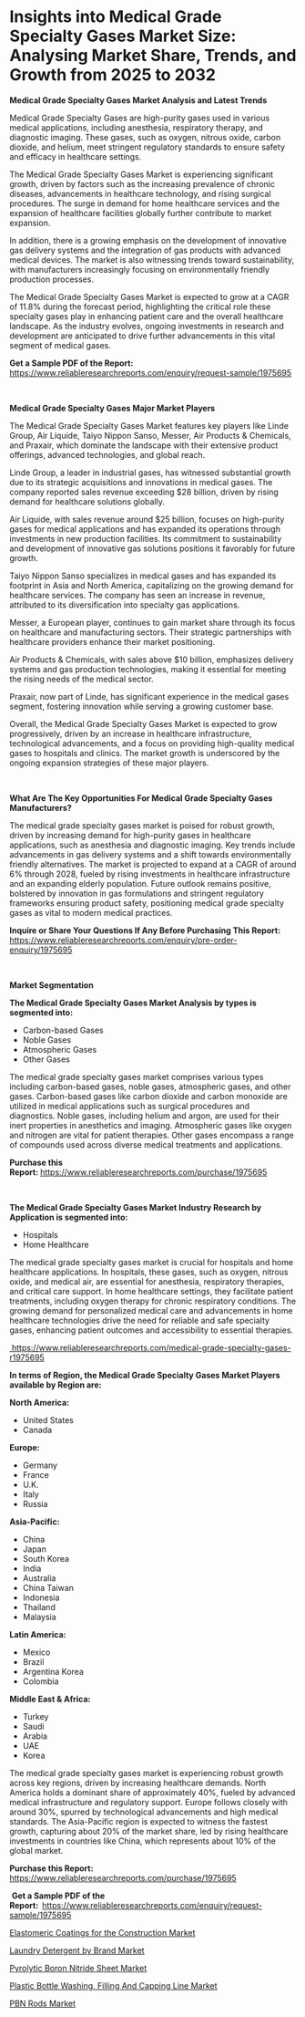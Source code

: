 <p><h1>Insights into Medical Grade Specialty Gases Market Size: Analysing Market Share, Trends, and Growth from 2025 to 2032</h1></p><p><strong>Medical Grade Specialty Gases Market Analysis and Latest Trends</strong></p>
<p><p>Medical Grade Specialty Gases are high-purity gases used in various medical applications, including anesthesia, respiratory therapy, and diagnostic imaging. These gases, such as oxygen, nitrous oxide, carbon dioxide, and helium, meet stringent regulatory standards to ensure safety and efficacy in healthcare settings. </p><p>The Medical Grade Specialty Gases Market is experiencing significant growth, driven by factors such as the increasing prevalence of chronic diseases, advancements in healthcare technology, and rising surgical procedures. The surge in demand for home healthcare services and the expansion of healthcare facilities globally further contribute to market expansion. </p><p>In addition, there is a growing emphasis on the development of innovative gas delivery systems and the integration of gas products with advanced medical devices. The market is also witnessing trends toward sustainability, with manufacturers increasingly focusing on environmentally friendly production processes. </p><p>The Medical Grade Specialty Gases Market is expected to grow at a CAGR of 11.8% during the forecast period, highlighting the critical role these specialty gases play in enhancing patient care and the overall healthcare landscape. As the industry evolves, ongoing investments in research and development are anticipated to drive further advancements in this vital segment of medical gases.</p></p>
<p><strong>Get a Sample PDF of the Report:&nbsp;</strong> <a href="https://www.reliableresearchreports.com/enquiry/request-sample/1975695?utm_campaign=34&utm_medium=2&utm_source=Github&utm_content=ia&utm_term=04022025&utm_id=medical-grade-specialty-gases">https://www.reliableresearchreports.com/enquiry/request-sample/1975695</a></p>
<p>&nbsp;</p>
<p><strong>Medical Grade Specialty Gases Major Market Players</strong></p>
<p><p>The Medical Grade Specialty Gases Market features key players like Linde Group, Air Liquide, Taiyo Nippon Sanso, Messer, Air Products & Chemicals, and Praxair, which dominate the landscape with their extensive product offerings, advanced technologies, and global reach. </p><p>Linde Group, a leader in industrial gases, has witnessed substantial growth due to its strategic acquisitions and innovations in medical gases. The company reported sales revenue exceeding $28 billion, driven by rising demand for healthcare solutions globally. </p><p>Air Liquide, with sales revenue around $25 billion, focuses on high-purity gases for medical applications and has expanded its operations through investments in new production facilities. Its commitment to sustainability and development of innovative gas solutions positions it favorably for future growth.</p><p>Taiyo Nippon Sanso specializes in medical gases and has expanded its footprint in Asia and North America, capitalizing on the growing demand for healthcare services. The company has seen an increase in revenue, attributed to its diversification into specialty gas applications.</p><p>Messer, a European player, continues to gain market share through its focus on healthcare and manufacturing sectors. Their strategic partnerships with healthcare providers enhance their market positioning.</p><p>Air Products & Chemicals, with sales above $10 billion, emphasizes delivery systems and gas production technologies, making it essential for meeting the rising needs of the medical sector.</p><p>Praxair, now part of Linde, has significant experience in the medical gases segment, fostering innovation while serving a growing customer base.</p><p>Overall, the Medical Grade Specialty Gases Market is expected to grow progressively, driven by an increase in healthcare infrastructure, technological advancements, and a focus on providing high-quality medical gases to hospitals and clinics. The market growth is underscored by the ongoing expansion strategies of these major players.</p></p>
<p>&nbsp;</p>
<p><strong>What Are The Key Opportunities For Medical Grade Specialty Gases Manufacturers?</strong></p>
<p><p>The medical grade specialty gases market is poised for robust growth, driven by increasing demand for high-purity gases in healthcare applications, such as anesthesia and diagnostic imaging. Key trends include advancements in gas delivery systems and a shift towards environmentally friendly alternatives. The market is projected to expand at a CAGR of around 6% through 2028, fueled by rising investments in healthcare infrastructure and an expanding elderly population. Future outlook remains positive, bolstered by innovation in gas formulations and stringent regulatory frameworks ensuring product safety, positioning medical grade specialty gases as vital to modern medical practices.</p></p>
<p><strong>Inquire or Share Your Questions If Any Before Purchasing This Report:</strong> <a href="https://www.reliableresearchreports.com/enquiry/pre-order-enquiry/1975695?utm_campaign=34&utm_medium=2&utm_source=Github&utm_content=ia&utm_term=04022025&utm_id=medical-grade-specialty-gases">https://www.reliableresearchreports.com/enquiry/pre-order-enquiry/1975695</a></p>
<p>&nbsp;</p>
<p><strong>Market Segmentation</strong></p>
<p><strong>The Medical Grade Specialty Gases Market Analysis by types is segmented into:</strong></p>
<p><ul><li>Carbon-based Gases</li><li>Noble Gases</li><li>Atmospheric Gases</li><li>Other Gases</li></ul></p>
<p><p>The medical grade specialty gases market comprises various types including carbon-based gases, noble gases, atmospheric gases, and other gases. Carbon-based gases like carbon dioxide and carbon monoxide are utilized in medical applications such as surgical procedures and diagnostics. Noble gases, including helium and argon, are used for their inert properties in anesthetics and imaging. Atmospheric gases like oxygen and nitrogen are vital for patient therapies. Other gases encompass a range of compounds used across diverse medical treatments and applications.</p></p>
<p><strong>Purchase this Report:&nbsp;</strong><a href="https://www.reliableresearchreports.com/purchase/1975695?utm_campaign=34&utm_medium=2&utm_source=Github&utm_content=ia&utm_term=04022025&utm_id=medical-grade-specialty-gases">https://www.reliableresearchreports.com/purchase/1975695</a></p>
<p>&nbsp;</p>
<p><strong>The Medical Grade Specialty Gases Market Industry Research by Application is segmented into:</strong></p>
<p><ul><li>Hospitals</li><li>Home Healthcare</li></ul></p>
<p><p>The medical grade specialty gases market is crucial for hospitals and home healthcare applications. In hospitals, these gases, such as oxygen, nitrous oxide, and medical air, are essential for anesthesia, respiratory therapies, and critical care support. In home healthcare settings, they facilitate patient treatments, including oxygen therapy for chronic respiratory conditions. The growing demand for personalized medical care and advancements in home healthcare technologies drive the need for reliable and safe specialty gases, enhancing patient outcomes and accessibility to essential therapies.</p></p>
<p><a href="https://www.reliableresearchreports.com/medical-grade-specialty-gases-r1975695?utm_campaign=34&utm_medium=2&utm_source=Github&utm_content=ia&utm_term=04022025&utm_id=medical-grade-specialty-gases">&nbsp;https://www.reliableresearchreports.com/medical-grade-specialty-gases-r1975695</a></p>
<p><strong>In terms of Region, the Medical Grade Specialty Gases Market Players available by Region are:</strong></p>
<p>
    <p> <strong> North America: </strong>
        <ul>
            <li>United States</li>
            <li>Canada</li>
        </ul>
        </p> 
    <p> <strong> Europe: </strong>
        <ul>
            <li>Germany</li>
            <li>France</li>
            <li>U.K.</li>
            <li>Italy</li>
            <li>Russia</li>
        </ul>
        </p> 
    <p> <strong> Asia-Pacific: </strong>
        <ul>
            <li>China</li>
            <li>Japan</li>
            <li>South Korea</li>
            <li>India</li>
            <li>Australia</li>
            <li>China Taiwan</li>
            <li>Indonesia</li>
            <li>Thailand</li>
            <li>Malaysia</li>
        </ul>
        </p> 
    <p> <strong> Latin America: </strong>
        <ul>
            <li>Mexico</li>
            <li>Brazil</li>
            <li>Argentina Korea</li>
            <li>Colombia</li>
        </ul>
        </p> 
    <p> <strong> Middle East & Africa: </strong>
        <ul>
            <li>Turkey</li>
            <li>Saudi</li>
            <li>Arabia</li>
            <li>UAE</li>
            <li>Korea</li>
        </ul>
    </p>
    </p>
<p><p>The medical grade specialty gases market is experiencing robust growth across key regions, driven by increasing healthcare demands. North America holds a dominant share of approximately 40%, fueled by advanced medical infrastructure and regulatory support. Europe follows closely with around 30%, spurred by technological advancements and high medical standards. The Asia-Pacific region is expected to witness the fastest growth, capturing about 20% of the market share, led by rising healthcare investments in countries like China, which represents about 10% of the global market.</p></p>
<p><strong>Purchase this Report: </strong><a href="https://www.reliableresearchreports.com/purchase/1975695?utm_campaign=34&utm_medium=2&utm_source=Github&utm_content=ia&utm_term=04022025&utm_id=medical-grade-specialty-gases">https://www.reliableresearchreports.com/purchase/1975695</a></p>
<p>&nbsp;<strong>Get a Sample PDF of the Report:&nbsp;&nbsp;</strong><a href="https://www.reliableresearchreports.com/enquiry/request-sample/1975695?utm_campaign=34&utm_medium=2&utm_source=Github&utm_content=ia&utm_term=04022025&utm_id=medical-grade-specialty-gases">https://www.reliableresearchreports.com/enquiry/request-sample/1975695</a></p>
<p><strong></strong></p>
<p><p><a href="https://github.com/antonioc6hal/Market-Research-Report-List-1/blob/main/elastomeric-coatings-for-the-construction-market.md?utm_campaign=34&utm_medium=2&utm_source=Github&utm_content=ia&utm_term=04022025&utm_id=medical-grade-specialty-gases">Elastomeric Coatings for the Construction Market</a></p><p><a href="https://github.com/kimberjam0i/Market-Research-Report-List-1/blob/main/laundry-detergent-by-brand-market.md?utm_campaign=34&utm_medium=2&utm_source=Github&utm_content=ia&utm_term=04022025&utm_id=medical-grade-specialty-gases">Laundry Detergent by Brand Market</a></p><p><a href="https://github.com/lashaunm5st/Market-Research-Report-List-1/blob/main/pyrolytic-boron-nitride-sheet-market.md?utm_campaign=34&utm_medium=2&utm_source=Github&utm_content=ia&utm_term=04022025&utm_id=medical-grade-specialty-gases">Pyrolytic Boron Nitride Sheet Market</a></p><p><a href="https://github.com/ElviraLeka1962/Market-Research-Report-List-1/blob/main/plastic-bottle-washing-filling-and-capping-line-market.md?utm_campaign=34&utm_medium=2&utm_source=Github&utm_content=ia&utm_term=04022025&utm_id=medical-grade-specialty-gases">Plastic Bottle Washing, Filling And Capping Line Market</a></p><p><a href="https://github.com/osbornrdaflalo/Market-Research-Report-List-1/blob/main/pbn-rods-market.md?utm_campaign=34&utm_medium=2&utm_source=Github&utm_content=ia&utm_term=04022025&utm_id=medical-grade-specialty-gases">PBN Rods Market</a></p></p>
